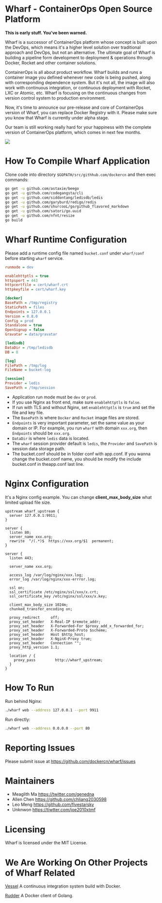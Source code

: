 # Wharf - ContainerOps Open Source Platform

**This is early stuff. You've been warned.**

Wharf is a successor of ContainerOps platform whose concept is built upon the DevOps, which means it's a higher level solution over traditional approach and DevOps, but not an alternative. The ultimate goal of Wharf is building a pipeline form development to deployment & operations through Docker, Rocket and other container solutions.

ContainerOps is all about product workflow. Wharf builds and runs a container image you defined whenever new code is being pushed, along with corresponding dependence system. But it's not all, the image will also work with continuous integration, or continuous deployment with Rocket, LXC or Atomic, etc. Wharf is focusing on the continuous changes from version control system to production environment.

Now, it's time to announce our pre-release and core of ContainerOps version of Wharf, you can replace Docker Registry with it. Please make sure you know that Wharf is currently under alpha stage.

Our team is still working really hard for your happiness with the complete version of ContainerOps platform, which comes in next few months.

![](http://7vzqdz.com1.z0.glb.clouddn.com/wharf.png)

# How To Compile Wharf Application

Clone code into directory `$GOPATH/src/githhub.com/dockercn` and then exec commands:

```bash
go get -u github.com/astaxie/beego
go get -u github.com/codegangsta/cli
go get -u github.com/siddontang/ledisdb/ledis
go get -u github.com/garyburd/redigo/redis
go get -u github.com/shurcooL/go/github_flavored_markdown
go get -u github.com/satori/go.uuid
go get -u github.com/nfnt/resize
go build
```

# Wharf Runtime Configuration

Please add a runtime config file named `bucket.conf` under `wharf/conf` before starting `wharf` service.

```ini
runmode = dev

enablehttptls = true
httpsport = 443
httpcertfile = cert/wharf.crt
httpkeyfile = cert/wharf.key

[docker]
BasePath = /tmp/registry
StaticPath = files
Endpoints = 127.0.0.1
Version = 0.8.0
Config = prod
Standalone = true
OpenSignup = false
Gravatar = data/gravatar

[ledisdb]
DataDir = /tmp/ledisdb
DB = 8

[log]
FilePath = /tmp/log
FileName = bucket-log

[session]
Provider = ledis
SavePath = /tmp/session
```

* Application run mode must be `dev` or `prod`.
* If you use Nginx as front end, make sure `enablehttptls` is `false`.
* If run with TLS and without Nginx, set `enablehttptls` is `true` and set the file and key file.
* The `BasePath` is where `Docker` and `Rocket` image files are stored.
* `Endpoints` is very important parameter, set the same value as your domain or IP. For example, you run `wharf` with domain `xxx.org`, then `Endpoints` should be `xxx.org`.
* `DataDir` is where `ledis` data is located.
* The `wharf` session provider default is `ledis`, the `Provider` and `SavePath` is session data storage path.
* The bucket.conf should be in folder conf with app.conf. If you wanna change the bucket.conf name, you should be modify the include bucket.conf in theapp.conf last line.

# Nginx Configuration

It's a Nginx config example. You can change **client_max_body_size** what limited upload file size.

```nginx
upstream wharf_upstream {
  server 127.0.0.1:9911;
}

server {
  listen 80;
  server_name xxx.org;
  rewrite  ^/(.*)$  https://xxx.org/$1  permanent;
}

server {
  listen 443;

  server_name xxx.org;

  access_log /var/log/nginx/xxx.log;
  error_log /var/log/nginx/xxx-errror.log;

  ssl on;
  ssl_certificate /etc/nginx/ssl/xxx/x.crt;
  ssl_certificate_key /etc/nginx/ssl/xxx/x.key;

  client_max_body_size 1024m;
  chunked_transfer_encoding on;

  proxy_redirect     off;
  proxy_set_header   X-Real-IP $remote_addr;
  proxy_set_header   X-Forwarded-For $proxy_add_x_forwarded_for;
  proxy_set_header   X-Forwarded-Proto $scheme;
  proxy_set_header   Host $http_host;
  proxy_set_header   X-NginX-Proxy true;
  proxy_set_header   Connection "";
  proxy_http_version 1.1;

  location / {
    proxy_pass         http://wharf_upstream;
  }
}
```

# How To Run

Run behind Nginx:

```bash
./wharf web --address 127.0.0.1 --port 9911
```

Run directly:

```bash
./wharf web --address 0.0.0.0 --port 80
```

# Reporting Issues

Please submit issue at https://github.com/dockercn/wharf/issues

# Maintainers

* Meaglith Ma https://twitter.com/genedna
* Allen Chen https://github.com/chliang2030598
* Leo Meng https://github.com/fivestarsky
* Unknwon https://tiwtter.com/joe2010xtmf

# Licensing

Wharf is licensed under the MIT License.

# We Are Working On Other Projects of Wharf Related

[Vessel](https://githbu.com/dockercn/vessel) A continuous integration system build with Docker.

[Rudder](https://github.com/dockercn/rudder) A Docker client of Golang.

